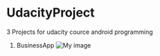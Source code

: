 # UdacityProject
3 Projects for udacity cource android programming

1. BusinessApp
![My image](OAdkins.github.com/UdacityProject/Pictures/businessapp.png)
